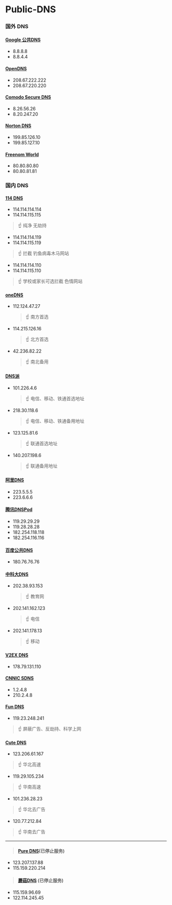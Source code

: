 # Public-DNS

### 国外 DNS

#### [Google 公共DNS](https://developers.google.com/speed/public-dns/)
   - 8.8.8.8
   - 8.8.4.4

#### [OpenDNS](https://www.opendns.com/)
   - 208.67.222.222
   - 208.67.220.220
#### [Comodo Secure DNS](https://www.comodo.com/secure-dns/)
   - 8.26.56.26
   - 8.20.247.20
#### [Norton DNS](https://dns.norton.com/)
   - 199.85.126.10
   - 199.85.127.10
#### [Freenom World](http://www.freenom.world)
   - 80.80.80.80
   - 80.80.81.81

### 国内 DNS

#### [114 DNS](https://www.114dns.com/)
- 114.114.114.114
- 114.114.115.115
>☝ 纯净 无劫持 
- 114.114.114.119
- 114.114.115.119
>☝ 拦截 钓鱼病毒木马网站
- 114.114.114.110
- 114.114.115.110
>☝ 学校或家长可选拦截 色情网站
   
#### [oneDNS](http://www.onedns.net)
 - 112.124.47.27
      >☝ 南方首选
 - 114.215.126.16
      >☝ 北方首选
 - 42.236.82.22
      >☝ 南北备用
   
#### [DNS派](http://www.dnspai.com/public.html)
 - 101.226.4.6
      >☝ 电信、移动、铁通首选地址
 - 218.30.118.6
      >☝ 电信、移动、铁通备用地址
 - 123.125.81.6
      >☝ 联通首选地址
 - 140.207.198.6
      >☝ 联通备用地址
   
#### [阿里DNS](http://www.alidns.com/)

 - 223.5.5.5
 - 223.6.6.6
 
#### [腾讯DNSPod](https://www.dnspod.cn/Products/Public.DNS)
   
 - 119.29.29.29
 - 119.28.28.28
 - 182.254.118.118
 - 182.254.116.116
 
#### [百度公共DNS](http://dudns.baidu.com/intro/publicdns/)
  
 - 180.76.76.76
   
#### [中科大DNS](https://groups.google.com/forum/#!forum/neat-dns)
   
 - 202.38.93.153
      >☝ 教育网
 - 202.141.162.123
      >☝ 电信
 - 202.141.178.13
      >☝ 移动

#### [V2EX DNS](https://dns.v2ex.com/)

 - 178.79.131.110

#### [CNNIC SDNS](http://public.sdns.cn/)
   
 - 1.2.4.8
 - 210.2.4.8

#### [Fun DNS](http://www.fundns.cn/)

- 119.23.248.241

>☝ 屏蔽广告、反劫持、科学上网

#### [Cute DNS](https://www.cutedns.cc/)

- 123.206.61.167
>☝ 华北高速
- 119.29.105.234
>☝ 华南高速
- 101.236.28.23
>☝ 华北去广告
- 120.77.212.84
>☝ 华南去广告


----------


>#### [Pure DNS](http://puredns.cn/)(已停止服务)
 - 123.207.137.88   
 - 115.159.220.214
>#### [蘑菇DNS](https://www.mogudns.net/) (已停止服务)
 - 115.159.96.69
 - 122.114.245.45
